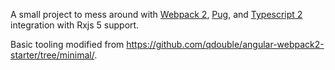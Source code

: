 A small project to mess around with [Webpack 2](https://github.com/webpack/webpack), [Pug](https://github.com/pugjs/pug), and [Typescript 2](https://github.com/Microsoft/TypeScript) integration with Rxjs 5 support. 

Basic tooling modified from https://github.com/qdouble/angular-webpack2-starter/tree/minimal/.

